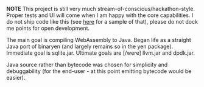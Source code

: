 **NOTE** This project is still very much stream-of-conscious/hackathon-style. Proper tests and UI will come when I am happy with the core capabilities. I do not ship code like this (see [here](https://github.com/prestodb/presto/pull/5712/files) for a sample of that), please do not dock me points for open development.

The main goal is compiling WebAssembly to Java. Began life as a straight Java port of binaryen (and largely remains so in the yen package). Immediate goal is sqlite.jar. Ultimate goals are [/were] llvm.jar and dpdk.jar.

Java source rather than bytecode was chosen for simplicity and debuggability (for the end-user - at this point emitting bytecode would be easier).

